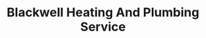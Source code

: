 ---
title: "Blackwell Heating And Plumbing Service"
url: /darlington/blackwell-heating-and-plumbing-service/
shop: Allgemein
---
